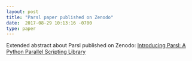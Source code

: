 ```yaml
---
layout: post
title: "Parsl paper published on Zenodo"
date:  2017-08-29 10:13:16 -0700
type: paper
---
```

Extended abstract about Parsl published on Zenodo: [Introducing Parsl: A Python Parallel Scripting Library](http://doi.org/10.5281/zenodo.853492)

